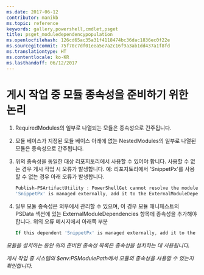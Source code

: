 ```yaml
---
ms.date: 2017-06-12
contributor: manikb
ms.topic: reference
keywords: gallery,powershell,cmdlet,psget
title: psget_moduledependencypopulation
ms.openlocfilehash: 126cd65ac35a31f4118474bc36dac1836ec0f22e
ms.sourcegitcommit: 75f70c7df01eea5e7a2c16f9a3ab1dd437a1f8fd
ms.translationtype: HT
ms.contentlocale: ko-KR
ms.lasthandoff: 06/12/2017
---
```

# <a name="logic-for-preparing-the-module-dependencies-during-publish-operation"></a>게시 작업 중 모듈 종속성을 준비하기 위한 논리
1.  RequiredModules의 일부로 나열되는 모듈은 종속성으로 간주됩니다.
2.  모듈 베이스가 지정된 모듈 베이스 아래에 없는 NestedModules의 일부로 나열된 모듈은 종속성으로 간주됩니다.

3.  위의 종속성을 동일한 대상 리포지토리에서 사용할 수 있어야 합니다. 사용할 수 없는 경우 게시 작업 시 오류가 발생합니다.
    예: 리포지토리에서 'SnippetPx'를 사용할 수 없는 경우 아래 오류가 발생합니다.
    ```powershell
    Publish-PSArtifactUtility : PowerShellGet cannot resolve the module dependency 'SnippetPx' of the module 'TypePx' on the repository 'LocalRepo'. Verify that the dependent module 'SnippetPx' is available in the repository 'LocalRepo'. If this dependent
    'SnippetPx' is managed externally, add it to the ExternalModuleDependencies entry in the PSData section of the module manifest.
    ```
4.  일부 모듈 종속성은 외부에서 관리할 수 있으며, 이 경우 모듈 매니페스트의 PSData 섹션에 있는 ExternalModuleDependencies 항목에 종속성을 추가해야 합니다.
    위의 오류 메시지에서 아래쪽 부분
    ```powershell
    If this dependent 'SnippetPx' is managed externally, add it to the ExternalModuleDependencies entry in the PSData section of the module manifest.
    ```

*모듈을 설치하는 동안 위의 준비된 종속성 목록은 종속성을 설치하는 데 사용됩니다.*

*게시 작업 중 시스템의 $env:PSModulePath에서 모듈의 종속성을 사용할 수 있는지 확인합니다.*

